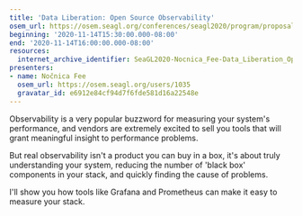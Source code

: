```yaml
---
title: 'Data Liberation: Open Source Observability'
osem_url: https://osem.seagl.org/conferences/seagl2020/program/proposals/733
beginning: '2020-11-14T15:30:00.000-08:00'
end: '2020-11-14T16:00:00.000-08:00'
resources:
  internet_archive_identifier: SeaGL2020-Nocnica_Fee-Data_Liberation_Open_Source_Observability
presenters:
- name: Nočnica Fee
  osem_url: https://osem.seagl.org/users/1035
  gravatar_id: e6912e84cf94d7f6fde581d16a22548e
---
```


Observability is a very popular buzzword for measuring your system's performance, and vendors are extremely excited to sell you tools that will grant meaningful insight to performance problems.

But real observability isn't a product you can buy in a box, it's about truly understanding your system, reducing the number of 'black box' components in your stack, and quickly finding the cause of problems.

I'll show you how tools like Grafana and Prometheus can make it easy to measure your stack.
